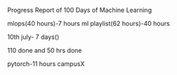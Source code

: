 Progress Report of 100 Days of Machine Learning 

mlops(40 hours)-7 hours
ml playlist(62 hours)-40 hours

10th july-
7 days()

110 done and 50 hrs done

pytorch-11 hours campusX

